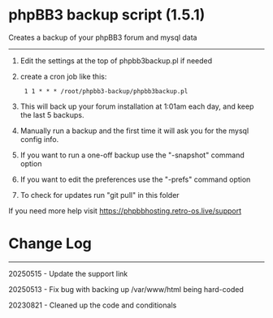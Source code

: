 # phpBB3 backup script (1.5.1)
Creates a backup of your phpBB3 forum and mysql data

---

1. Edit the settings at the top of phpbb3backup.pl if needed
2. create a cron job like this:

        1 1 * * * /root/phpbb3-backup/phpbb3backup.pl

3. This will back up your forum installation at 1:01am each day, and keep the last 5 backups.

4. Manually run a backup and the first time it will ask you for the mysql config info.

5. If you want to run a one-off backup use the "-snapshot" command option

6. If you want to edit the preferences use the "-prefs" command option

7. To check for updates run "git pull" in this folder

If you need more help visit https://phpbbhosting.retro-os.live/support

# Change Log

---

20250515 - Update the support link

20250513 - Fix bug with backing up /var/www/html being hard-coded

20230821 - Cleaned up the code and conditionals
